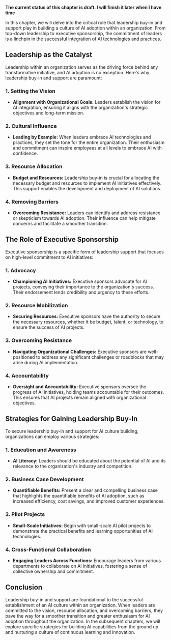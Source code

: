 **The current status of this chapter is draft. I will finish it later when I have time**

In this chapter, we will delve into the critical role that leadership buy-in and support play in building a culture of AI adoption within an organization. From top-down leadership to executive sponsorship, the commitment of leaders is a linchpin in the successful integration of AI technologies and practices.

Leadership as the Catalyst
--------------------------

Leadership within an organization serves as the driving force behind any transformative initiative, and AI adoption is no exception. Here's why leadership buy-in and support are paramount:

### 1. **Setting the Vision**

* **Alignment with Organizational Goals:** Leaders establish the vision for AI integration, ensuring it aligns with the organization's strategic objectives and long-term mission.

### 2. **Cultural Influence**

* **Leading by Example:** When leaders embrace AI technologies and practices, they set the tone for the entire organization. Their enthusiasm and commitment can inspire employees at all levels to embrace AI with confidence.

### 3. **Resource Allocation**

* **Budget and Resources:** Leadership buy-in is crucial for allocating the necessary budget and resources to implement AI initiatives effectively. This support enables the development and deployment of AI solutions.

### 4. **Removing Barriers**

* **Overcoming Resistance:** Leaders can identify and address resistance or skepticism towards AI adoption. Their influence can help mitigate concerns and facilitate a smoother transition.

The Role of Executive Sponsorship
---------------------------------

Executive sponsorship is a specific form of leadership support that focuses on high-level commitment to AI initiatives:

### 1. **Advocacy**

* **Championing AI Initiatives:** Executive sponsors advocate for AI projects, conveying their importance to the organization's success. Their endorsement lends credibility and urgency to these efforts.

### 2. **Resource Mobilization**

* **Securing Resources:** Executive sponsors have the authority to secure the necessary resources, whether it be budget, talent, or technology, to ensure the success of AI projects.

### 3. **Overcoming Resistance**

* **Navigating Organizational Challenges:** Executive sponsors are well-positioned to address any significant challenges or roadblocks that may arise during AI implementation.

### 4. **Accountability**

* **Oversight and Accountability:** Executive sponsors oversee the progress of AI initiatives, holding teams accountable for their outcomes. This ensures that AI projects remain aligned with organizational objectives.

Strategies for Gaining Leadership Buy-In
----------------------------------------

To secure leadership buy-in and support for AI culture building, organizations can employ various strategies:

### 1. **Education and Awareness**

* **AI Literacy:** Leaders should be educated about the potential of AI and its relevance to the organization's industry and competition.

### 2. **Business Case Development**

* **Quantifiable Benefits:** Present a clear and compelling business case that highlights the quantifiable benefits of AI adoption, such as increased efficiency, cost savings, and improved customer experiences.

### 3. **Pilot Projects**

* **Small-Scale Initiatives:** Begin with small-scale AI pilot projects to demonstrate the practical benefits and learning opportunities of AI technologies.

### 4. **Cross-Functional Collaboration**

* **Engaging Leaders Across Functions:** Encourage leaders from various departments to collaborate on AI initiatives, fostering a sense of collective ownership and commitment.

Conclusion
----------

Leadership buy-in and support are foundational to the successful establishment of an AI culture within an organization. When leaders are committed to the vision, resource allocation, and overcoming barriers, they pave the way for a smoother transition and greater enthusiasm for AI adoption throughout the organization. In the subsequent chapters, we will explore specific strategies for building AI capabilities from the ground up and nurturing a culture of continuous learning and innovation.
